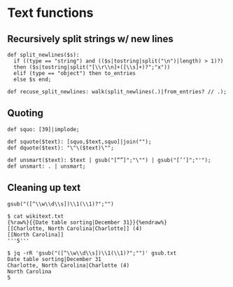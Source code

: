 ---
---

# Text functions

## Recursively split strings w/ new lines

```jq
def split_newlines($s): 
  if ((type == "string") and (($s|tostring|split("\n")|length) > 1)?) 
  then ($s|tostring|split("[\\r\\n]+([\\s]+)?";"x")) 
  elif (type == "object") then to_entries 
  else $s end; 

def recuse_split_newlines: walk(split_newlines(.)|from_entries? // .);
```

## Quoting

```jq
def squo: [39]|implode;

def squote($text): [squo,$text,squo]|join("");
def dquote($text): "\"\($text)\"";

def unsmart($text): $text | gsub("[“”]";"\"") | gsub("[’‘]";"'");
def unsmart: . | unsmart;
```

## Cleaning up text


```jq
gsub("([^\\w\\d\\s])\\1(\\1)?";"")
```

```console
$ cat wikitext.txt
{%raw%}{{Date table sorting|December 31}}{%endraw%}
[[Charlotte, North Carolina|Charlotte]] (4)
[[North Carolina]]
'''5'''

$ jq -rR 'gsub("([^\\w\\d\\s])\\1(\\1)?";"")' gsub.txt
Date table sorting|December 31
Charlotte, North Carolina|Charlotte (4)
North Carolina
5
```
